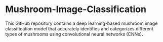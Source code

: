 # Mushroom-Image-Classification
This GitHub repository contains a deep learning-based mushroom image classification model that accurately identifies and categorizes different types of mushrooms using convolutional neural networks (CNNs).
